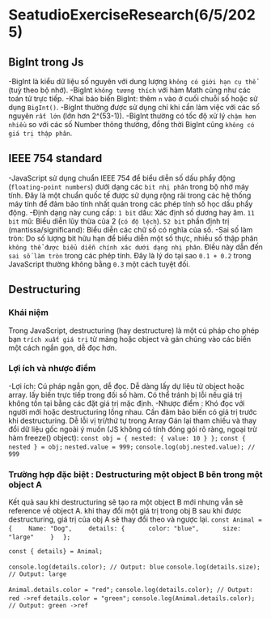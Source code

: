 # SeatudioExerciseResearch(6/5/2025) 
## BigInt trong Js
-BigInt là kiểu dữ liệu số nguyên với dung lượng `không có giới hạn cụ thể` (tuỳ theo bộ nhớ).
-BigInt `không tương thích` với hàm Math cũng như các toán tử trực tiếp.
-Khai báo biến BigInt: thêm `n` vào ở cuối chuỗi số hoặc sử dụng `BigInt()`.
-BigInt thường được sử dụng chỉ khi cần làm việc với các số nguyên `rất lớn` (lớn hơn 2^(53-1)).
-BigInt thường có tốc độ xử lý `chậm hơn nhiều` so với các số Number thông thường, đồng thời BigInt cũng `không có giá trị thập phân`. 
## IEEE 754 standard
-JavaScript sử dụng chuẩn IEEE 754 để biểu diễn số dấu phẩy động (`floating-point numbers`) dưới dạng các `bit nhị phân` trong bộ nhớ máy tính. Đây là một chuẩn quốc tế được sử dụng rộng rãi trong các hệ thống máy tính để đảm bảo tính nhất quán trong các phép tính số học dấu phẩy động.
-Định dạng này cung cấp:
`1 bit` dấu: Xác định số dương hay âm.
`11 bit` mũ: Biểu diễn lũy thừa của 2 (`có độ lệch`).
`52 bit` phần định trị (mantissa/significand): Biểu diễn các chữ số có nghĩa của số.
-Sai số làm tròn: 
Do số lượng bit hữu hạn để biểu diễn một số thực, nhiều số thập phân `không thể được biểu diễn chính xác dưới dạng nhị phân`. Điều này dẫn đến `sai số làm tròn` trong các phép tính. Đây là lý do tại sao `0.1 + 0.2` trong JavaScript thường không bằng `0.3` một cách tuyệt đối.
## Destructuring
### Khái niệm
Trong JavaScript, destructuring (hay destructure) là một cú pháp cho phép bạn `trích xuất giá trị` từ mảng hoặc object và gán chúng vào các biến một cách ngắn gọn, dễ đọc hơn.
### Lợi ích và nhược điểm
-Lợi ích:
Cú pháp ngắn gọn, dễ đọc.
Dễ dàng lấy dự liệu từ object hoặc array.
lấy biến trực tiếp trong đối số hàm.
Có thể tránh bị lỗi nếu giá trị không tồn tại bằng các đặt giá trị mặc định.
-Nhược điểm :
Khó đọc với người mới hoặc destructuring lồng nhau.
Cần đảm bảo biến có giá trị trước khi destructuring.
Dễ lỗi vị trí/thứ tự trong Array
Gán lại tham chiếu và thay đổi dữ liệu gốc ngoài ý muốn (JS không có tính đóng gói rõ ràng, ngoại trừ hàm freeze() object):
`const obj = { nested: { value: 10 } };`
`const { nested } = obj;`
`nested.value = 999;`
`console.log(obj.nested.value); // 999`
### Trường hợp đặc biệt : Destructuring một object B bên trong một object A
Kết quả sau khi destructuring sẽ tạo ra một object B mới nhưng vẫn sẽ reference về object A.
khi thay đổi một giá trị trong obj B sau khi được destructuring, giá trị của obj A sẽ thay đổi theo và ngược lại.
`const Animal = {`
`    Name: "Dog",`
`    details: {`
`      color: "blue",`
`      size: "large"`
`    }`
`  };`
  
`const { details} = Animal;`
  
`console.log(details.color); // Output: blue`
`console.log(details.size);  // Output: large`
  
`Animal.details.color = "red";`
`console.log(details.color); // Output: red ->ref` 
`details.color = "green";`
`console.log(Animal.details.color); // Output: green ->ref`